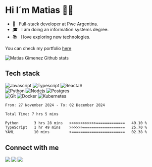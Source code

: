 # Hi I´m Matias 👋🏽

-   💼 &nbsp; Full-stack developer at Pwc Argentina.
-   🎓 &nbsp; I am doing an information systems degree.
-   📚 &nbsp; I love exploring new technologies.

You can check my portfolio <a href="https://matiasgimenez.vercel.app/">here</a>

<img src='https://github-readme-stats.vercel.app/api?username=matiagimenez&show_icons=true&theme=tokyonight&border_radius=5&include_all_commits=true&count_private=true&card_width=400&hide_border=true' alt="Matias Gimenez Github stats">

## Tech stack

![Javascript](https://img.shields.io/badge/JavaScript-F7DF1E.svg?style=for-the-badge&logo=javascript&logoColor=white)
![Typescript](https://img.shields.io/badge/TypeScript-007ACC?style=for-the-badge&logo=typescript&logoColor=white)
![ReactJS](https://img.shields.io/badge/-ReactJS-%2361DAFB?style=for-the-badge&logo=react&logoColor=white)
<br/>
![Python](https://img.shields.io/badge/python-3670A0?style=for-the-badge&logo=python&logoColor=ffdd54)
![Nodejs](https://img.shields.io/badge/Node.js-43853D.svg?style=for-the-badge&logo=node.js&logoColor=white)
![Postgres](https://img.shields.io/badge/PostgreSQL-316192?style=for-the-badge&logo=postgresql&logoColor=white)
<br/>
![Git](https://img.shields.io/badge/GIT-E44C30?style=for-the-badge&logo=git&logoColor=white)
![Docker](https://img.shields.io/badge/Docker-2CA5E0?style=for-the-badge&logo=docker&logoColor=white)
![Kubernetes](https://img.shields.io/badge/kubernetes-%23326ce5.svg?style=for-the-badge&logo=kubernetes&logoColor=white)

<!--START_SECTION:waka-->

```txt
From: 27 November 2024 - To: 02 December 2024

Total Time: 7 hrs 5 mins

Python       3 hrs 28 mins   >>>>>>>>>>>>=============   49.10 %
TypeScript   1 hr 49 mins    >>>>>>===================   25.70 %
YAML         10 mins         >========================   02.38 %
```

<!--END_SECTION:waka-->

## Connect with me

<p>
<a href="https://www.linkedin.com/in/matiagimenez"><img src="https://img.shields.io/badge/LinkedIn-0077B5?style=for-the-badge&logo=linkedin&logoColor=white"/></a>
<a href="https://www.github.com/matiagimenez"><img src="https://img.shields.io/badge/GitHub-100000?style=for-the-badge&logo=github&logoColor=white"/></a>
<a href="https://www.codewars.com/users/m4tias"><img src="https://img.shields.io/badge/Codewars-B1361E?style=for-the-badge&logo=Codewars&logoColor=white"/></a>
</p>
